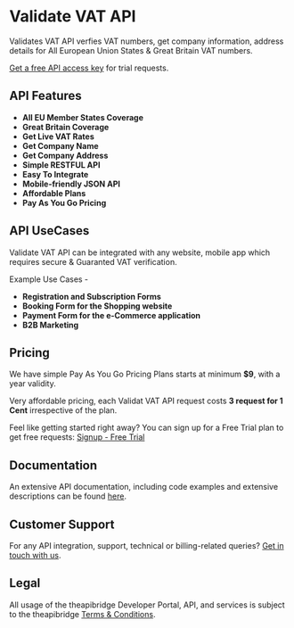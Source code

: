 # Validate VAT API

Validates VAT API verfies VAT numbers, get company information, address details for All European Union States & Great Britain VAT numbers.


[Get a free API access key](https://www.theapibridge.com/signup) for trial requests.

## API Features
* **All EU Member States Coverage**
* **Great Britain Coverage**
* **Get Live VAT Rates**
* **Get Company Name**
* **Get Company Address**
* **Simple RESTFUL API**
* **Easy To Integrate**
* **Mobile-friendly JSON API**
* **Affordable Plans**
* **Pay As You Go Pricing**

## API UseCases
Validate VAT API can be integrated with any website, mobile app which requires secure & Guaranted VAT verification.

Example Use Cases -
* **Registration and Subscription Forms**
* **Booking Form for the Shopping website**
* **Payment Form for the e-Commerce application**
* **B2B Marketing**

## Pricing
We have simple Pay As You Go Pricing Plans starts at minimum **$9**, with a year validity.

Very affordable pricing, each Validat VAT API request costs **3 request for 1 Cent**  irrespective of the plan.

Feel like getting started right away? You can sign up for a Free Trial plan to get free requests: [Signup - Free Trial](https://www.theapibridge.com/signup)

## Documentation
An extensive API documentation, including code examples and extensive descriptions can be found [here](https://docs.theapibridge.com/docs/validate-vat/introduction).

## Customer Support
For any API integration, support, technical or billing-related queries? [Get in touch with us](mailto:hello@theapibridge.com).

## Legal
All usage of the theapibridge Developer Portal, API, and services is subject to the theapibridge [Terms & Conditions](https://www.theapibridge.com/legal/terms-of-service).
